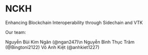 # NCKH
Enhancing Blockchain Interoperability through Sidechain and VTK

Our team:

  Nguyễn Bùi Kim Ngân (@ngan247)\n
  Nguyễn Bình Thục Trâm (@Bingtoni2122)
  Võ Anh Kiệt (@anhkiet1227)
